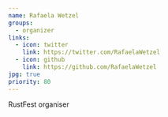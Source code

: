 ```yaml
---
name: Rafaela Wetzel
groups:
  - organizer
links:
  - icon: twitter
    link: https://twitter.com/RafaelaWetzel
  - icon: github
    link: https://github.com/RafaelaWetzel
jpg: true
priority: 80
---
```


RustFest organiser
